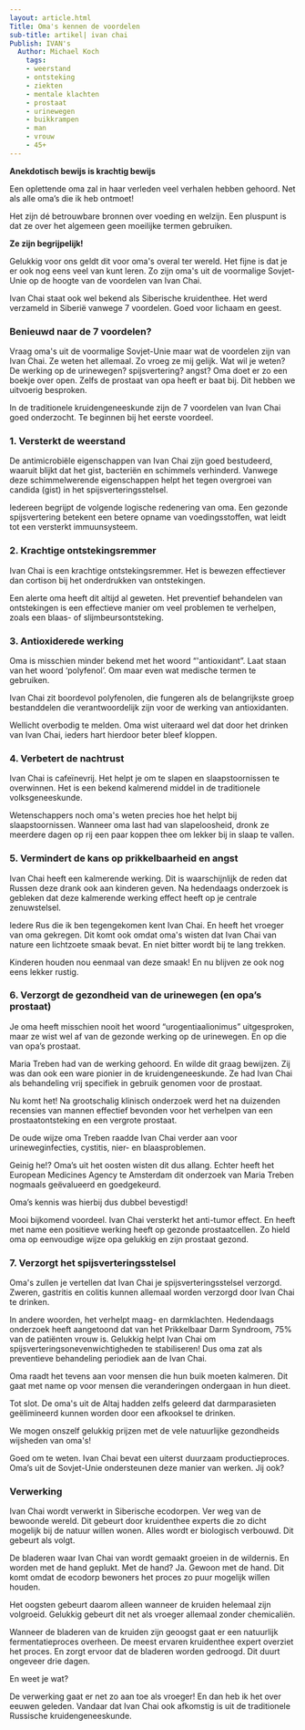 ```yaml
---
layout: article.html
Title: Oma's kennen de voordelen
sub-title: artikel| ivan chai
Publish: IVAN's
  Author: Michael Koch
    tags:
    - weerstand
    - ontsteking
    - ziekten
    - mentale klachten
    - prostaat
    - urinewegen
    - buikkrampen
    - man
    - vrouw
    - 45+
---
```


**Anekdotisch bewijs is krachtig bewijs**

Een oplettende oma zal in haar verleden veel verhalen hebben gehoord. Net als alle oma’s die ik heb ontmoet! 

Het zijn dé betrouwbare bronnen over voeding en welzijn. Een pluspunt is dat ze over het algemeen geen moeilijke termen gebruiken.

**Ze zijn begrijpelijk!**

Gelukkig voor ons geldt dit voor oma's overal ter wereld. Het fijne is dat je er ook nog eens veel van kunt leren. Zo zijn oma's uit de voormalige Sovjet-Unie op de hoogte van de voordelen van Ivan Chai.

Ivan Chai staat ook wel bekend als Siberische kruidenthee. Het werd verzameld in Siberië vanwege 7 voordelen. Goed voor lichaam en geest. 

### Benieuwd naar de 7 voordelen?

Vraag oma's uit de voormalige Sovjet-Unie maar wat de voordelen zijn van Ivan Chai. Ze weten het allemaal. Zo vroeg ze mij gelijk. Wat wil je weten? De werking op de urinewegen? spijsvertering? angst? Oma doet er zo een boekje over open. Zelfs de prostaat van opa heeft er baat bij. Dit hebben we uitvoerig besproken.

In de traditionele kruidengeneeskunde zijn de 7 voordelen van Ivan Chai goed onderzocht. Te beginnen bij het eerste voordeel.  

### 1. Versterkt de weerstand

De antimicrobiële eigenschappen van Ivan Chai zijn goed bestudeerd, waaruit blijkt dat het gist, bacteriën en schimmels verhinderd. Vanwege deze schimmelwerende eigenschappen helpt het tegen overgroei van candida (gist) in het spijsverteringsstelsel. 

Iedereen begrijpt de volgende logische redenering van oma. Een gezonde spijsvertering betekent een betere opname van voedingsstoffen, wat leidt tot een versterkt immuunsysteem.

### 2. Krachtige ontstekingsremmer

Ivan Chai is een krachtige ontstekingsremmer. Het is bewezen effectiever dan cortison bij het onderdrukken van ontstekingen. 

Een alerte oma heeft dit altijd al geweten. Het preventief behandelen van ontstekingen is een effectieve manier om veel problemen te verhelpen, zoals een blaas- of slijmbeursontsteking. 

### 3. Antioxiderede werking

Oma is misschien minder bekend met het woord “'antioxidant”. Laat staan van het woord ‘polyfenol’. Om maar even wat medische termen te gebruiken. 

Ivan Chai zit boordevol polyfenolen, die fungeren als de belangrijkste groep bestanddelen die verantwoordelijk zijn voor de werking van antioxidanten. 

Wellicht overbodig te melden. Oma wist uiteraard wel dat door het drinken van Ivan Chai, ieders hart hierdoor beter bleef kloppen. 

### 4. Verbetert de nachtrust 

Ivan Chai is cafeïnevrij. Het helpt je om te slapen en slaapstoornissen te overwinnen. Het is een bekend kalmerend middel in de traditionele volksgeneeskunde. 

Wetenschappers noch oma's weten precies hoe het helpt bij slaapstoornissen. Wanneer oma last had van slapeloosheid, dronk ze meerdere dagen op rij een paar koppen thee om lekker bij in slaap te vallen. 

### 5. Vermindert de kans op prikkelbaarheid en angst

Ivan Chai heeft een kalmerende werking. Dit is waarschijnlijk de reden dat Russen deze drank ook aan kinderen geven. Na hedendaags onderzoek is gebleken dat deze kalmerende werking effect heeft op je centrale zenuwstelsel. 

Iedere Rus die ik ben tegengekomen kent Ivan Chai. En heeft het vroeger van oma gekregen. Dit komt ook omdat oma's wisten dat Ivan Chai van nature een lichtzoete smaak bevat. En niet bitter wordt bij te lang trekken. 

Kinderen houden nou eenmaal van deze smaak! En nu blijven ze ook nog eens lekker rustig. 

### 6. Verzorgt de gezondheid van de urinewegen (en opa’s prostaat)

Je oma heeft misschien nooit het woord “urogentiaalionimus” uitgesproken, maar ze wist wel af van de gezonde werking op de urinewegen. En op die van opa’s prostaat.

Maria Treben had van de werking gehoord. En wilde dit graag bewijzen. Zij was dan ook een ware pionier in de kruidengeneeskunde. Ze had Ivan Chai als behandeling vrij specifiek in gebruik genomen voor de prostaat. 

Nu komt het! Na grootschalig klinisch onderzoek werd het na duizenden recensies van mannen effectief bevonden voor het verhelpen van een prostaatontsteking en een vergrote prostaat.

De oude wijze oma Treben raadde Ivan Chai verder aan voor urineweginfecties, cystitis, nier- en blaasproblemen.

Geinig he!? Oma’s uit het oosten wisten dit dus allang. Echter heeft het European Medicines Agency te Amsterdam dit onderzoek van Maria Treben nogmaals geëvalueerd en goedgekeurd. 

Oma’s kennis was hierbij dus dubbel bevestigd! 

Mooi bijkomend voordeel. Ivan Chai versterkt het anti-tumor effect. En heeft met name een positieve werking heeft op gezonde prostaatcellen. Zo hield oma op eenvoudige wijze opa gelukkig en zijn prostaat gezond.

### 7. Verzorgt het spijsverteringsstelsel

Oma's zullen je vertellen dat Ivan Chai je spijsverteringsstelsel verzorgd. Zweren, gastritis en colitis kunnen allemaal worden verzorgd door Ivan Chai te drinken. 

In andere woorden, het verhelpt maag- en darmklachten. Hedendaags onderzoek heeft aangetoond dat van het Prikkelbaar Darm Syndroom, 75% van de patiënten vrouw is. Gelukkig helpt Ivan Chai om spijsverteringsonevenwichtigheden te stabiliseren! Dus oma zat als preventieve behandeling periodiek aan de Ivan Chai. 

Oma raadt het tevens aan voor mensen die hun buik moeten kalmeren. Dit gaat met name op voor mensen die veranderingen ondergaan in hun dieet. 

Tot slot. De oma's uit de Altaj hadden zelfs geleerd dat darmparasieten geëlimineerd kunnen worden door een afkooksel te drinken.

We mogen onszelf gelukkig prijzen met de vele natuurlijke gezondheids wijsheden van oma's!

Goed om te weten. Ivan Chai bevat een uiterst duurzaam productieproces. Oma’s uit de Sovjet-Unie ondersteunen deze manier van werken. Jij ook? 

### Verwerking

Ivan Chai wordt verwerkt in Siberische ecodorpen. Ver weg van de bewoonde wereld. Dit gebeurt door kruidenthee experts die zo dicht mogelijk bij de natuur willen wonen. Alles wordt er biologisch verbouwd. Dit gebeurt als volgt. 

De bladeren waar Ivan Chai van wordt gemaakt groeien in de wildernis. En worden met de hand geplukt. Met de hand? Ja. Gewoon met de hand. Dit komt omdat de ecodorp bewoners het proces zo puur mogelijk willen houden. 

Het oogsten gebeurt daarom alleen wanneer de kruiden helemaal zijn volgroeid. Gelukkig gebeurt dit net als vroeger allemaal zonder chemicaliën.

Wanneer de bladeren van de kruiden zijn geoogst gaat er een natuurlijk fermentatieproces overheen. De meest ervaren kruidenthee expert overziet het proces. En zorgt ervoor dat de bladeren worden gedroogd. Dit duurt ongeveer drie dagen. 

En weet je wat? 

De verwerking gaat er net zo aan toe als vroeger! En dan heb ik het over eeuwen geleden. Vandaar dat Ivan Chai ook afkomstig is uit de traditionele Russische kruidengeneeskunde. 
